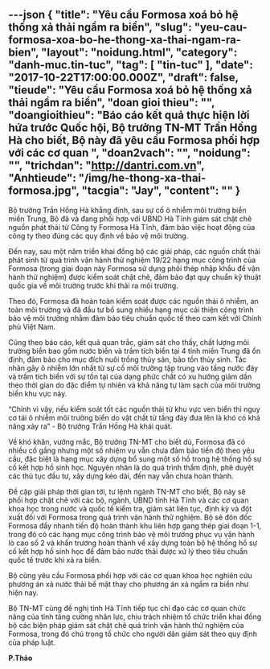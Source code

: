 ---json
{
    "title": "Yêu cầu Formosa xoá bỏ hệ thống xả thải ngầm ra biển",
    "slug": "yeu-cau-formosa-xoa-bo-he-thong-xa-thai-ngam-ra-bien",
    "layout": "noidung.html",
    "category": "danh-muc.tin-tuc",
    "tag": [
        "tin-tuc"
    ],
    "date": "2017-10-22T17:00:00.000Z",
    "draft": false,
    "tieude": "Yêu cầu Formosa xoá bỏ hệ thống xả thải ngầm ra biển",
    "doan gioi thieu": "",
    "doangioithieu": "Báo cáo kết quả thực hiện lời hứa trước Quốc hội, Bộ trưởng TN-MT Trần Hồng Hà cho biết, Bộ này đã yêu cầu Formosa phối hợp với các cơ quan ",
    "doan2vach": "",
    "noidung": "",
    "trichdan": "http://dantri.com.vn",
    "Anhtieude": "/img/he-thong-xa-thai-formosa.jpg",
    "tacgia": "Jay",
    "__content__": ""
}
---
<p><span style="font-size:14px">Bộ trưởng Trần Hồng H&agrave; khẳng định, sau sự cố &ocirc; nhiễm m&ocirc;i trường biển miền Trung, Bộ đ&atilde; v&agrave; đang phối hợp với UBND H&agrave; Tĩnh gi&aacute;m s&aacute;t chặt chẽ nguồn ph&aacute;t thải từ C&ocirc;ng ty Formosa H&agrave; Tĩnh, đảm bảo việc hoạt động của c&ocirc;ng ty theo đ&uacute;ng c&aacute;c quy định về bảo vệ m&ocirc;i trường.</span></p>

<p><span style="font-size:14px">Đến nay, sau một năm triển khai đồng bộ c&aacute;c giải ph&aacute;p, c&aacute;c nguồn chất thải ph&aacute;t sinh từ qu&aacute; tr&igrave;nh vận h&agrave;nh thử nghiệm 19/22 hạng mục c&ocirc;ng tr&igrave;nh của Formosa (trong giai đoạn n&agrave;y Formosa sử dụng ph&ocirc;i th&eacute;p nhập khẩu để vận h&agrave;nh thử nghiệm) được kiểm so&aacute;t chặt chẽ, đảm bảo đạt quy chuẩn kỹ thuật quốc gia về m&ocirc;i trường trước khi thải ra m&ocirc;i trường.</span></p>

<p><span style="font-size:14px">Theo đ&oacute;, Formosa đ&atilde; ho&agrave;n to&agrave;n kiểm so&aacute;t được c&aacute;c nguồn thải &ocirc; nhiễm, an to&agrave;n m&ocirc;i trường v&agrave; đ&atilde; đầu tư bổ sung nhiều hạng mục cải thiện c&ocirc;ng tr&igrave;nh bảo vệ m&ocirc;i trường nhằm đảm bảo ti&ecirc;u chuẩn quốc tế theo cam kết với Ch&iacute;nh phủ Việt Nam.</span></p>

<p><span style="font-size:14px">Cũng theo b&aacute;o c&aacute;o, kết quả quan trắc, gi&aacute;m s&aacute;t cho thấy, chất lượng m&ocirc;i trường biển bao gồm nước biển v&agrave; trầm t&iacute;ch biển tại 4 tỉnh miền Trung đ&atilde; ổn định, đảm bảo cho mục đ&iacute;ch nu&ocirc;i trồng thủy sản, bảo tồn thủy sinh. T&aacute;c nh&acirc;n g&acirc;y &ocirc; nhiễm lớn nhất từ sự cố m&ocirc;i trường tập trung v&agrave;o tầng nước đ&aacute;y v&agrave; trầm t&iacute;ch biển với sự tồn tại của dạng phức chất c&oacute; xu hướng giảm dần theo thời gian do đặc điểm tự nhi&ecirc;n v&agrave; khả năng tự l&agrave;m sạch của m&ocirc;i trường biển khu vực n&agrave;y.</span></p>

<p><span style="font-size:14px">&ldquo;Ch&iacute;nh v&igrave; vậy, nếu kiểm so&aacute;t tốt c&aacute;c nguồn thải từ khu vực ven biển th&igrave; nguy cơ t&aacute;i &ocirc; nhiễm m&ocirc;i trường biển do vật chất từ tầng đ&aacute;y đưa l&ecirc;n l&agrave; kh&oacute; c&oacute; khả năng xảy ra&rdquo; - Bộ trưởng Trần Hồng H&agrave; kh&aacute;i qu&aacute;t.</span></p>

<p><span style="font-size:14px">Về kh&oacute; khăn, vướng mắc, Bộ trưởng TN-MT cho biết d&ugrave;, Formosa đ&atilde; c&oacute; nhiều cố gắng nhưng một số nhiệm vụ vẫn chưa đảm bảo tiến độ theo y&ecirc;u cầu, đặc biệt l&agrave; hạng mục x&acirc;y dựng bổ sung một số hồ trong hệ thống hồ sự cố kết hợp hồ sinh học. Nguy&ecirc;n nh&acirc;n l&agrave; do qu&aacute; tr&igrave;nh thẩm định, ph&ecirc; duyệt c&aacute;c thủ tục đầu tư, x&acirc;y dựng k&eacute;o d&agrave;i, đến nay vẫn chưa ho&agrave;n th&agrave;nh.</span></p>

<p><span style="font-size:14px">Đề cập giải ph&aacute;p thời gian tới, tư lệnh ng&agrave;nh TN-MT cho biết, Bộ n&agrave;y sẽ phối hợp chặt chẽ với c&aacute;c bộ, ng&agrave;nh, UBND tỉnh H&agrave; Tĩnh v&agrave; c&aacute;c cơ quan khoa học trong nước v&agrave; quốc tế kiểm tra, gi&aacute;m s&aacute;t li&ecirc;n tục, định kỳ v&agrave; đột xuất đối với Formosa trong qu&aacute; tr&igrave;nh vận h&agrave;nh thử nghiệm. Bộ sẽ đ&ocirc;n đốc Formosa đẩy nhanh tiến độ ho&agrave;n th&agrave;nh khu li&ecirc;n hợp gang th&eacute;p giai đoạn 1-1, trong đ&oacute; c&oacute; c&aacute;c hạng mục c&ocirc;ng tr&igrave;nh bảo vệ m&ocirc;i trường phục vụ vận h&agrave;nh l&ograve; cao số 2 v&agrave; khẩn trương ho&agrave;n th&agrave;nh về x&acirc;y dựng to&agrave;n bộ hệ thống hồ sự cố kết hợp hồ sinh học để đảm bảo nước thải được xử l&yacute; theo ti&ecirc;u chuẩn quốc tế trước khi xả ra biển.</span></p>

<p><span style="font-size:14px">Bộ cũng y&ecirc;u cầu Formosa phối hợp với c&aacute;c cơ quan khoa học nghi&ecirc;n cứu phương &aacute;n xả nước thải bề mặt thay cho phương &aacute;n xả ngầm ra biển như hiện nay.</span></p>

<p><span style="font-size:14px">Bộ TN-MT cũng đề nghị tỉnh H&agrave; Tĩnh tiếp tục chỉ đạo c&aacute;c cơ quan chức năng của tỉnh tăng cường nh&acirc;n lực, chịu tr&aacute;ch nhiệm tổ chức triển khai đồng bộ c&aacute;c biện ph&aacute;p gi&aacute;m s&aacute;t chặt chẽ qu&aacute; tr&igrave;nh vận h&agrave;nh thử nghiệm của Formosa, trong đ&oacute; ch&uacute; trọng tổ chức cho người d&acirc;n gi&aacute;m s&aacute;t theo quy định của ph&aacute;p luật.</span></p>

<p><span style="font-size:14px"><strong>P.Thảo</strong></span></p>
